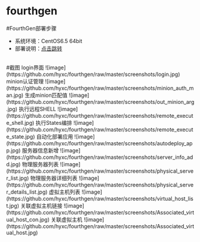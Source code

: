 # fourthgen
#FourthGen部署步骤
* 系统环境：CentOS6.5 64bit
* 部署说明：[点击跳转](http://blog.csdn.net/hnhuangyiyang/article/details/52775097)
<br>
#截图
login界面
![image](https://github.com/hyxc/fourthgen/raw/master/screenshots/login.jpg)
minion认证管理
![image](https://github.com/hyxc/fourthgen/raw/master/screenshots/minion_auth_man.jpg)
生成minion匹配值
![image](https://github.com/hyxc/fourthgen/raw/master/screenshots/out_minion_arg.jpg)
执行远程SHELL
![image](https://github.com/hyxc/fourthgen/raw/master/screenshots/remote_execute_shell.jpg)
执行States编排
![image](https://github.com/hyxc/fourthgen/raw/master/screenshots/remote_execute_state.jpg)
自动化部署应用
![image](https://github.com/hyxc/fourthgen/raw/master/screenshots/autodeploy_app.jpg)
服务器信息新增
![image](https://github.com/hyxc/fourthgen/raw/master/screenshots/server_info_add.jpg)
物理服务器列表
![image](https://github.com/hyxc/fourthgen/raw/master/screenshots/physical_server_list.jpg)
物理服务器详细列表
![image](https://github.com/hyxc/fourthgen/raw/master/screenshots/physical_server_details_list.jpg)
虚拟主机列表
![image](https://github.com/hyxc/fourthgen/raw/master/screenshots/virtual_host_list.jpg)
关联虚拟主机链接
![image](https://github.com/hyxc/fourthgen/raw/master/screenshots/Associated_virtual_host_con.jpg)
关联虚拟主机
![image](https://github.com/hyxc/fourthgen/raw/master/screenshots/Associated_virtual_host.jpg)

